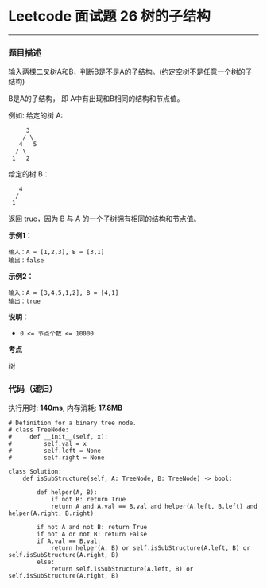 # Leetcode 面试题 26 树的子结构
***
### 题目描述

输入两棵二叉树A和B，判断B是不是A的子结构。(约定空树不是任意一个树的子结构)

B是A的子结构， 即 A中有出现和B相同的结构和节点值。

例如:
给定的树 A:

	     3
        / \
       4   5
      / \
     1   2
给定的树 B：

       4 
      /
     1
     
返回 true，因为 B 与 A 的一个子树拥有相同的结构和节点值。
	

**示例1：**    

	输入：A = [1,2,3], B = [3,1]
	输出：false


**示例2：**

	输入：A = [3,4,5,1,2], B = [4,1]
	输出：true

**说明：**

* `0 <= 节点个数 <= 10000`


**考点**

树


### 代码（递归）
执行用时: **140ms**, 内存消耗: **17.8MB**

```
# Definition for a binary tree node.
# class TreeNode:
#     def __init__(self, x):
#         self.val = x
#         self.left = None
#         self.right = None

class Solution:
    def isSubStructure(self, A: TreeNode, B: TreeNode) -> bool:      
        
        def helper(A, B):
            if not B: return True
            return A and A.val == B.val and helper(A.left, B.left) and helper(A.right, B.right)
        
        if not A and not B: return True
        if not A or not B: return False
        if A.val == B.val:
            return helper(A, B) or self.isSubStructure(A.left, B) or self.isSubStructure(A.right, B)
        else: 
            return self.isSubStructure(A.left, B) or self.isSubStructure(A.right, B)
```









